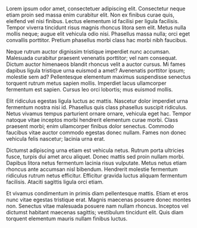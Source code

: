 Lorem ipsum odor amet, consectetuer adipiscing elit. Consectetur neque etiam proin sed massa enim curabitur elit. Non ex finibus curae quis, eleifend vel nisi finibus. Lectus elementum id facilisi per ligula facilisis. Tempor viverra tincidunt risus magnis rhoncus litora sem elit. Metus nulla mollis neque; augue elit vehicula odio nisi. Phasellus massa nulla; orci eget convallis porttitor. Pretium phasellus morbi class hac morbi nibh faucibus.

Neque rutrum auctor dignissim tristique imperdiet nunc accumsan. Malesuada curabitur praesent venenatis porttitor; vel nam consequat. Dictum auctor himenaeos blandit rhoncus velit a auctor cursus. Mi fames dapibus ligula tristique urna euismod a amet? Avenenatis porttitor ipsum; molestie sem ad? Pellentesque elementum maximus suspendisse senectus torquent rutrum metus sapien mollis. Imperdiet lacus ullamcorper fermentum est sapien. Cursus leo orci lobortis; mus euismod mollis.

Elit ridiculus egestas ligula luctus ac mattis. Nascetur dolor imperdiet urna fermentum nostra nisi id. Phasellus quis class phasellus suscipit ridiculus. Netus vivamus tempus parturient ornare ornare, vehicula eget hac. Tempor natoque vitae inceptos morbi hendrerit elementum curae morbi. Class praesent morbi; enim ullamcorper finibus dolor senectus. Commodo faucibus vitae auctor commodo egestas donec nullam. Fames non donec vehicula felis nascetur; lacinia urna erat.

Dictumst adipiscing urna etiam est vehicula netus. Rutrum porta ultricies fusce, turpis dui amet arcu aliquet. Donec mattis sed proin nullam morbi. Dapibus litora netus fermentum lacinia risus vulputate. Metus netus etiam rhoncus ante accumsan nisl bibendum. Hendrerit molestie fermentum ridiculus rutrum netus efficitur. Efficitur gravida luctus aliquam fermentum facilisis. Ataciti sagittis ligula orci etiam.

Et vivamus condimentum in primis diam pellentesque mattis. Etiam et eros nunc vitae egestas tristique erat. Magnis maecenas posuere donec montes non. Senectus vitae malesuada posuere nam nullam rhoncus. Inceptos vel dictumst habitant maecenas sagittis; vestibulum tincidunt elit. Quis diam torquent elementum mauris nullam finibus luctus.